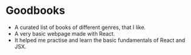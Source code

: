 # Goodbooks
- A curated list of books of different genres, that I like.
- A very basic webpage made with React.
- It helped me practise and learn the basic fundamentals of React and JSX.
